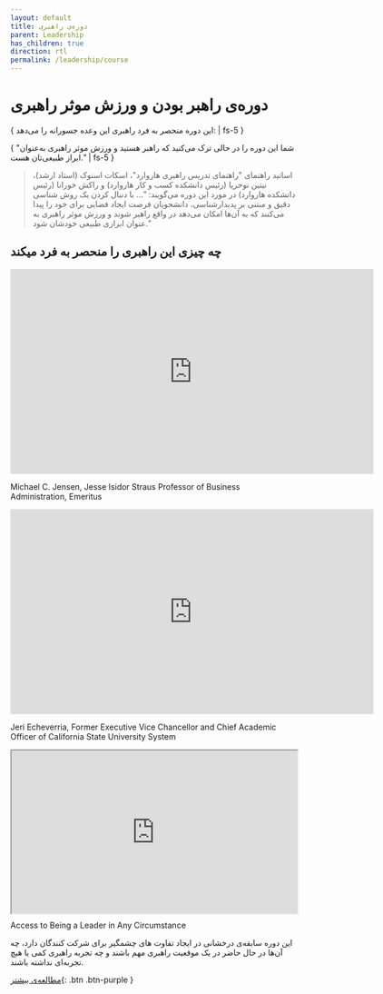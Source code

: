 ```yaml
---
layout: default
title: دوره‌‌ی راهبری
parent: Leadership
has_children: true
direction: rtl
permalink: /leadership/course
---
```


# دوره‌ی راهبر بودن و ورزش موثر راهبری 

{ این دوره منحصر به فرد راهبری این وعده جسورانه را می‌دهد: | fs-5 }

{ "شما این دوره را در حالی ‌ترک می‌کنید که راهبر هستید و ورزش موثر راهبری به‌عنوان ابراز طبیعی‌تان هست." | fs-5 }

> اساتید راهنمای "راهنمای تدریس راهبری هاروارد"، اسکات اسنوک (استاد ارشد)، نیتین نوحریا (رئیس دانشکده کسب و کار هاروارد) و راکش خورانا (رئیس دانشکده هاروارد) در مورد این دوره می‌گویند: "... با دنبال کردن یک روش شناسی دقیق و مبتنی بر پدیدارشناسی، دانشجویان فرصت ایجاد فضایی برای خود را پیدا می‌کنند که به آن‌ها امکان می‌دهد در واقع راهبر شوند و ورزش موثر راهبری به عنوان ابرازی طبیعی خودشان شود."

## چه چیزی این راهبری را منحصر به فرد میکند

<style>
.h_iframe-aparat_embed_frame{position:relative;}
.h_iframe-aparat_embed_frame .ratio{display:block;width:100%;height:auto;}
.h_iframe-aparat_embed_frame iframe{position:absolute;top:0;left:0;width:100%;height:100%;}
</style>

<div class="code-example" markdown="1" dir="ltr">
<iframe loading="lazy" src="https://player.vimeo.com/video/430189045" width="640" height="361" frameborder="0" allow="autoplay; fullscreen" allowfullscreen=""></iframe>

Michael C. Jensen, Jesse Isidor Straus Professor of Business Administration, Emeritus
</div>

<div class="code-example" markdown="1" dir="ltr">
<iframe loading="lazy" src="https://player.vimeo.com/video/391601414" width="640" height="361" frameborder="0" allow="autoplay; fullscreen" allowfullscreen=""></iframe>

Jeri Echeverria, Former Executive Vice Chancellor and Chief Academic Officer of California State University System
</div>

<div class="code-example" markdown="1" dir="ltr">
<div class="h_iframe-aparat_embed_frame"><span style="display: block;padding-top: 57%"></span><iframe src="https://www.aparat.com/video/video/embed/videohash/jCTMO/vt/frame"  allowFullScreen="true" webkitallowfullscreen="true" mozallowfullscreen="true"></iframe></div>

Access to Being a Leader in Any Circumstance
</div>

این دوره سابقه‌ی درخشانی در ایجاد تفاوت های چشمگیر برای شرکت کنندگان دارد، چه آن‌ها در حال حاضر در یک موقعیت راهبری مهم باشند و چه تجربه راهبری کمی یا هیچ تجربه‌ای نداشته باشند.

[مطالعه‌ی بیشتر](./course/a-new-model-of-leadership){: .btn .btn-purple }
